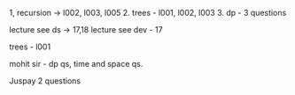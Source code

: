 1, recursion -> l002, l003, l005
2. trees - l001, l002, l003
3. dp - 3 questions 

lecture see ds -> 17,18
lecture see dev - 17 

trees - l001

mohit sir - dp qs, time and space qs.

Juspay 2 questions 